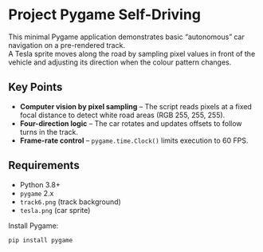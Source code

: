 # Project Pygame Self-Driving

This minimal Pygame application demonstrates basic “autonomous” car navigation on a pre-rendered track.  
A Tesla sprite moves along the road by sampling pixel values in front of the vehicle and adjusting its direction when the colour pattern changes.

## Key Points
- **Computer vision by pixel sampling** – The script reads pixels at a fixed focal distance to detect white road areas (RGB 255, 255, 255).
- **Four-direction logic** – The car rotates and updates offsets to follow turns in the track.
- **Frame-rate control** – `pygame.time.Clock()` limits execution to 60 FPS.

## Requirements
- Python 3.8+  
- `pygame` 2.x  
- `track6.png` (track background)  
- `tesla.png` (car sprite)

Install Pygame:

```bash
pip install pygame
